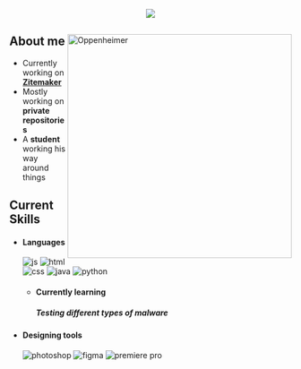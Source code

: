 <p align = center ><img src="https://i.imgur.com/UeEIYhI.png"> </p>

<div>

<img align="right" width="400" alt="Oppenheimer" src="https://i.imgur.com/PDSlpKu.png"/>

<h2> About me </h2>
  
- Currently working on <a href="https://zitemaker.tebex.io">**Zitemaker**</a>
- Mostly working on **private repositories**
- A **student** working his way around things
  
<h2> Current Skills </h2>
  
- <h4> Languages </h4>
  <img src = "https://img.shields.io/badge/JavaScript-323330?style=for-the-badge&logo=javascript&logoColor=F7DF1E" alt = "js" />
  <img src = "https://img.shields.io/badge/HTML5-E34F26?style=for-the-badge&logo=html5&logoColor=white" alt = "html" />
  <img src = "https://img.shields.io/badge/CSS3-1572B6?style=for-the-badge&logo=css3&logoColor=white" alt = "css" />
  <img src = "https://img.shields.io/badge/java-%23ED8B00.svg?style=for-the-badge&logo=java&logoColor=white" alt = "java" />
  <img src = "https://img.shields.io/badge/python-3670A0?style=for-the-badge&logo=python&logoColor=ffdd54" alt = "python" />
  
  
  - <h4> Currently learning </h5>
    <h5>Testing different types of malware</h5>
  
- <h4> Designing tools </h4>
  <img src = "https://img.shields.io/badge/adobe%20photoshop-%2331A8FF.svg?style=for-the-badge&logo=adobe%20photoshop&logoColor=white" alt = "photoshop" />
  <img src = "https://img.shields.io/badge/figma-%23F24E1E.svg?style=for-the-badge&logo=figma&logoColor=white" alt = "figma" />
  <img src = "https://img.shields.io/badge/Adobe%20Premiere%20Pro-9999FF.svg?style=for-the-badge&logo=Adobe%20Premiere%20Pro&logoColor=white)" alt = "premiere pro" />
  
  </br></br>
  

</div>
